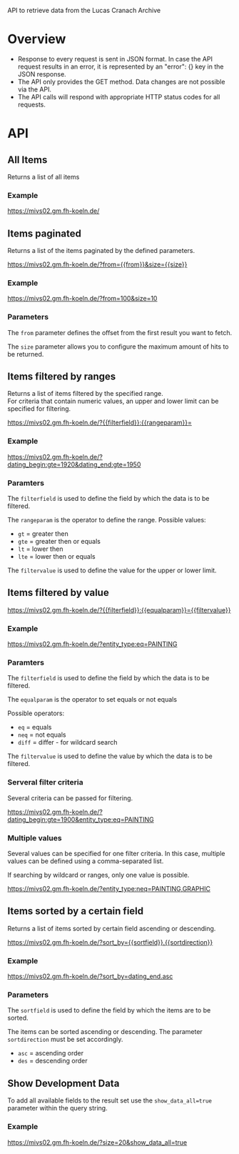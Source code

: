 API to retrieve data from the Lucas Cranach Archive
# Overview

* Response to every request is sent in JSON format. In case the API request results in an error, it is represented by an "error": {} key in the JSON response.
* The API only provides the GET method. Data changes are not possible via the API.
* The API calls will respond with appropriate HTTP status codes for all requests.

# API 

## All Items
Returns a list of all items

### Example
https://mivs02.gm.fh-koeln.de/


## Items paginated
Returns a list of the items paginated by the defined parameters.

https://mivs02.gm.fh-koeln.de/?from={{from}}&size={{size}}

### Example
https://mivs02.gm.fh-koeln.de/?from=100&size=10 


### Parameters
The `from` parameter defines the offset from the first result you want to fetch.

The `size` parameter allows you to configure the maximum amount of hits to be returned.


## Items filtered by ranges
Returns a list of items filtered by the specified range.  
For criteria that contain numeric values, an upper and lower limit can be specified for filtering.

https://mivs02.gm.fh-koeln.de/?{{filterfield}}:{{rangeparam}}=

### Example
https://mivs02.gm.fh-koeln.de/?dating_begin:gte=1920&dating_end:gte=1950


### Paramters
The `filterfield` is used to define the field by which the data is to be filtered.

The `rangeparam` is the operator to define the range.
Possible values:
* `gt` = greater then
* `gte` = greater then or equals
* `lt` = lower then
* `lte` = lower then or equals

The `filtervalue` is used to define the value for the upper or lower limit.


## Items filtered by value
https://mivs02.gm.fh-koeln.de/?{{filterfield}}:{{equalparam}}={{filtervalue}}

### Example
https://mivs02.gm.fh-koeln.de/?entity_type:eq=PAINTING

### Paramters
The `filterfield` is used to define the field by which the data is to be filtered.

The `equalparam` is the operator to set equals or not equals

Possible operators:
* `eq` = equals
* `neq` = not equals
* `diff` = differ - for wildcard search

The `filtervalue` is used to define the value by which the data is to be filtered.


### Serveral filter criteria
Several criteria can be passed for filtering.

https://mivs02.gm.fh-koeln.de/?dating_begin:gte=1900&entity_type:eq=PAINTING

### Multiple values
Several values can be specified for one filter criteria.
In this case, multiple values can be defined using a comma-separated list.

If searching by wildcard or ranges, only one value is possible.

https://mivs02.gm.fh-koeln.de/?entity_type:neq=PAINTING,GRAPHIC

## Items sorted by a certain field
Returns a list of items sorted by certain field ascending or descending.

https://mivs02.gm.fh-koeln.de/?sort_by={{sortfield}}.{{sortdirection}}

### Example
https://mivs02.gm.fh-koeln.de/?sort_by=dating_end.asc

### Parameters
The `sortfield` is used to define the field by which the items are to be sorted.

The items can be sorted ascending or descending.
The parameter `sortdirection` must be set accordingly.  
* `asc` = ascending order  
* `des` = descending order

## Show Development Data

To add all available fields to the result set use the `show_data_all=true` parameter within the query string.

### Example
https://mivs02.gm.fh-koeln.de/?size=20&show_data_all=true
